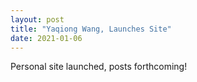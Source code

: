 ```yaml
---
layout: post
title: "Yaqiong Wang, Launches Site"
date: 2021-01-06
---
```


Personal site launched, posts forthcoming!

